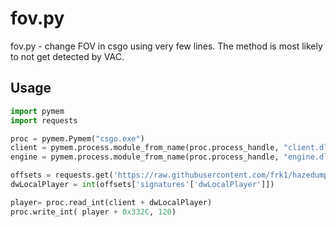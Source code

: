 # fov.py
fov.py - change FOV in csgo using very few lines. The method is most likely to not get detected by VAC.





## Usage

```python
import pymem
import requests

proc = pymem.Pymem("csgo.exe")
client = pymem.process.module_from_name(proc.process_handle, "client.dll").lpBaseOfDll
engine = pymem.process.module_from_name(proc.process_handle, "engine.dll" ).lpBaseOfDll

offsets = requests.get('https://raw.githubusercontent.com/frk1/hazedumper/master/csgo.json').json()
dwLocalPlayer = int(offsets['signatures'['dwLocalPlayer']])

player= proc.read_int(client + dwLocalPlayer)
proc.write_int( player + 0x332C, 120)

```
